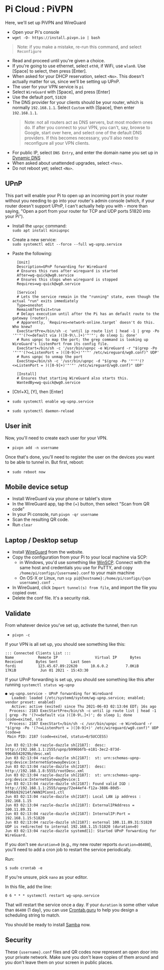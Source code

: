 # Pi Cloud : PiVPN

Here, we'll set up PiVPN and WireGuard

* Open your Pi's console
* `wget -O- https://install.pivpn.io | bash`

> Note: if you make a mistake, re-run this command, and select `Reconfigure`

* Read and proceed until you're given a choice.
* If you're going to use ethernet, select `eth0`, if WiFi, use `wlan0`.  Use \[Space\] to select, then press \[Enter\].
* When asked for your DHCP reservation, select `<No>`.  This doesn't actually matter for us, since we'll be setting up UPnP.
* The user for your VPN service is `pi`
* Select `WireGuard` with \[Space\], and press \[Enter\]
* Use the default port, `51820`
* The DNS provider for your clients should be your router, which is normally `192.168.1.1`.  Select `Custom` with \[Space\], then enter `192.168.1.1`.
    > Note: not all routers act as DNS servers, but most modern ones do.  If after you connect to your VPN, you can't, say, browse to Google, start over here,
    > and select one of the default DNS providers.  If this becomes necessary, you'll also need to reconfigure all your VPN clients.
* For public IP, select `DNS Entry`, and enter the domain name you set up in [Dynamic DNS](Dynamic%20DNS)
* When asked about unattended upgrades, select `<Yes>`.
* Do not reboot yet; select `<No>`.

## UPnP

This part will enable your Pi to open up an incoming port in your router without you needing to go into your router's admin console (which, if your router doesn't support UPnP, I can't actually help you with - more than saying, "Open a port from your router for TCP and UDP ports 51820 into your Pi").

* Install the `upnpc` command:  
    `sudo apt install miniupnpc`
* Create a new service:  
    `sudo systemctl edit --force --full wg-upnp.service`

* Paste the following:

        [Unit]
        Description=UPnP forwarding for WireGuard
        # Ensures this runs after wireguard is started
        After=wg-quick@wg0.service
        # Ensures this stops when wireguard is stopped
        Requires=wg-quick@wg0.service

        [Service]
        # Lets the service remain in the "running" state, even though the actual "run" exits immediately
        Type=oneshot
        RemainAfterExit=true
        # Delays execution until after the Pi has an default route to the gateway (router).
        # Apparently, `Requires=network-online.target` doesn't do this.  Who knew?
        ExecStartPre=/bin/sh -c 'until ip route list | head -1 | grep -Po '"'"'(?<=default via )([0-9\\.]+)'"'"'; do sleep 1; done'
        # Runs upnpc to map the port; the grep command is looking up WireGuard's listenPort from its config file.
        ExecStart=/bin/sh -c '/usr/bin/upnpc -e WireGuard -r "$(grep -Po '"'"'(?<=ListenPort = )([0-9]+)'"'"' /etc/wireguard/wg0.conf)" UDP'
        # Runs upnpc to unmap the port
        ExecStop=/bin/sh -c '/usr/bin/upnpc -d "$(grep -Po '"'"'(?<=ListenPort = )([0-9]+)'"'"' /etc/wireguard/wg0.conf)" UDP'

        [Install]
        # Ensures that starting WireGuard also starts this.
        WantedBy=wg-quick@wg0.service

* \[Ctrl+X\], \[Y\], then \[Enter\]
* `sudo systemctl enable wg-upnp.service`
* `sudo systemctl daemon-reload`

## User init

Now, you'll need to create each user for your VPN.

* `pivpn add -n username`

Once that's done, you'll need to register the user on the devices you want to be able to tunnel in.  But first, reboot:

* `sudo reboot now`

## Mobile device setup

* Install WireGuard via your phone or tablet's store
* In the WireGuard app, tap the (+) button, then select "Scan from QR code"
* In your Pi console, run `pivpn -qr username`
* Scan the resulting QR code.
* Run `clear`

## Laptop / Desktop setup

* Install [WireGuard](https://www.wireguard.com/install/) from the website.
* Copy the configuration from your Pi to your local machine via SCP:
    * in Windows, you'd use something like [WinSCP](https://winscp.net/eng/index.php).  Connect with the same host and credentials you use for PuTTY,
    and copy `/home/pi/configs/{username}.conf` to your main machine
    * On OS-X or Linux, run
      `scp pi@{hostname}:/home/pi/configs/{vpn username}.conf .`
* In WireGuard, click `Import tunnel(s) from file`, and import the file you copied over.
* Delete the conf file.  It's a security risk.

## Validate

From whatever device you've set up, activate the tunnel, then run

* `pivpn -c`

If your VPN is all set up, you should see something like this:

    ::: Connected Clients List :::
    Name           Remote IP                 Virtual IP      Bytes Received      Bytes Sent      Last Seen
    fordi          123.45.67.89:22620      10.6.0.2        7.0KiB              17KiB           Jun 01 2021 - 15:43:30

If your UPnP forwarding is set up, you should see something like this after running `systemctl status wg-upnp`

    ● wg-upnp.service - UPnP forwarding for WireGuard
       Loaded: loaded (/etc/systemd/system/wg-upnp.service; enabled; vendor preset: enabled)
       Active: active (exited) since Thu 2021-06-03 02:13:04 EDT; 16s ago
      Process: 2183 ExecStartPre=/bin/sh -c until ip route list | head -1 | grep -Po '(?<=default via )([0-9\.]+)'; do sleep 1; done (code=exited, sta
      Process: 2187 ExecStart=/bin/sh -c /usr/bin/upnpc -e WireGuard -r "$(grep -Po '(?<=ListenPort = )([0-9]+)' /etc/wireguard/wg0.conf)" UDP (code=e
     Main PID: 2187 (code=exited, status=0/SUCCESS)

    Jun 03 02:13:04 razzle-dazzle sh[2187]:  desc: http://192.168.1.1:2555/upnp/b996b6fb-e181-3ec2-873d-9964b542029b/desc.xml
    Jun 03 02:13:04 razzle-dazzle sh[2187]:  st: urn:schemas-upnp-org:device:InternetGatewayDevice:1
    Jun 03 02:13:04 razzle-dazzle sh[2187]:  desc: http://192.168.1.8:5555/rootDesc.xml
    Jun 03 02:13:04 razzle-dazzle sh[2187]:  st: urn:schemas-upnp-org:device:InternetGatewayDevice:1
    Jun 03 02:13:04 razzle-dazzle sh[2187]: Found valid IGD : http://192.168.1.1:2555/upnp/72e44ef4-f12a-3886-80d5-df06b929214f/WANIPConn1.ctl
    Jun 03 02:13:04 razzle-dazzle sh[2187]: Local LAN ip address : 192.168.1.15
    Jun 03 02:13:04 razzle-dazzle sh[2187]: ExternalIPAddress = 100.11.89.31
    Jun 03 02:13:04 razzle-dazzle sh[2187]: InternalIP:Port = 192.168.1.15:51820
    Jun 03 02:13:04 razzle-dazzle sh[2187]: external 100.11.89.31:51820 UDP is redirected to internal 192.168.1.15:51820 (duration=0)
    Jun 03 02:13:04 razzle-dazzle systemd[1]: Started UPnP forwarding for WireGuard.

If you don't see `duration=0` (e.g., my new router reports `duration=86400`), you'll need to add a cron job to restart the service periodically.

Run:

    $ sudo crontab -e

If you're unsure, pick `nano` as your editor.

In this file, add the line:

    0 6 * * * systemctl restart wg-upnp.service

That will restart the service once a day.  If your `duration` is some other value than `86400` (1 day), you can use [Crontab.guru](https://crontab.guru/) to help you design a scheduling string to match.
    

You should be ready to install [Samba](Samba) now.

## Security

These `{username}.conf` files and QR codes now represent an open door into your private network.  Make sure you don't leave copies of them around and you don't leave them on your screen in public places.
